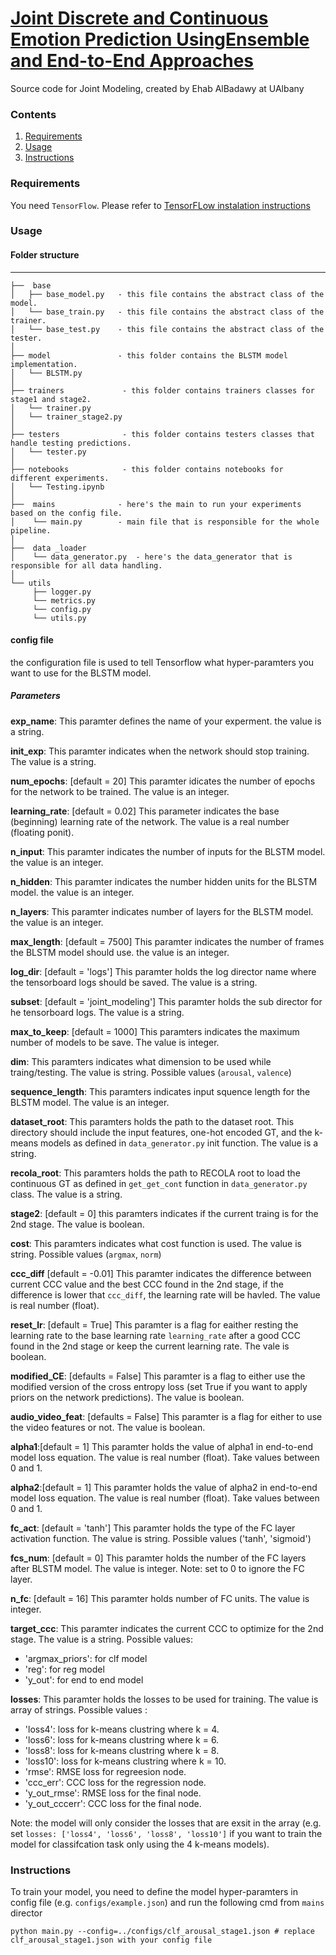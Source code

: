 # [Joint Discrete and Continuous Emotion Prediction UsingEnsemble and End-to-End Approaches](https://dl.acm.org/citation.cfm?id=3242972)

Source code for Joint Modeling, created by Ehab AlBadawy at UAlbany

### Contents
1. [Requirements](#requirements)
2. [Usage](#usage)
3. [Instructions](#instructions)

### Requirements

You need `TensorFlow`. Please refer to [TensorFLow instalation instructions](https://www.tensorflow.org/install/)

### Usage

#### Folder structure
--------------

```
├──  base
│   ├── base_model.py   - this file contains the abstract class of the model.
│   └── base_train.py   - this file contains the abstract class of the trainer.
│   └── base_test.py    - this file contains the abstract class of the tester.
│
├── model               - this folder contains the BLSTM model implementation.
│   └── BLSTM.py
│
├── trainers             - this folder contains trainers classes for stage1 and stage2.
│   └── trainer.py
│   └── trainer_stage2.py
│   
├── testers              - this folder contains testers classes that handle testing predictions.
│   └── tester.py
│   
├── notebooks            - this folder contains notebooks for different experiments.
│   └── Testing.ipynb
│   
├──  mains              - here's the main to run your experiments based on the config file.
│    └── main.py        - main file that is responsible for the whole pipeline.
│  
├──  data _loader  
│    └── data_generator.py  - here's the data_generator that is responsible for all data handling.
│ 
└── utils
     ├── logger.py
     └── metrics.py
     └── config.py
     └── utils.py

```

#### config file

the configuration file is used to tell Tensorflow what hyper-paramters you want to use for the BLSTM model.

##### Parameters


**exp_name**: This paramter defines the name of your experment. the value is a string.

**init_exp**: This paramter indicates when the network should stop training. The value is a string.

**num_epochs**: [default = 20] This paramter idicates the number of epochs for the network to be trained. The value is an integer.

**learning_rate**: [default = 0.02] This parameter indicates the base (beginning) learning rate of the network. The value is a real number (floating ponit).

**n_input**: This paramter indicates the number of inputs for the BLSTM model. the value is an integer.

**n_hidden**: This paramter indicates the number hidden units for the BLSTM model. the value is an integer.

**n_layers**: This paramter indicates number of layers for the BLSTM model. the value is an integer.

**max_length**: [default = 7500] This paramter indicates the number of frames the BLSTM model should use. the value is an integer.

**log_dir**: [default = 'logs'] This paramter holds the log director name where the tensorboard logs should be saved. The value is a string.

**subset**: [default = 'joint_modeling'] This paramter holds the sub director for he tensorboard logs. The value is a string.

**max_to_keep**: [default = 1000] This paramters indicates the maximum number of models to be save. The value is integer.

**dim**: This paramters indicates what dimension to be used while traing/testing. The value is string. Possible values (`arousal`, `valence`)

**sequence_length**: This paramters indicates input squence length for the BLSTM model. The value is an integer.

**dataset_root**: This paramters holds the path to the dataset root. This directory should include the input features, one-hot encoded GT, and the k-means models as defined in `data_generator.py` init function. The value is a string.

**recola_root**: This paramters holds the path to RECOLA root to load the continuous GT as defined in `get_get_cont` function in `data_generator.py` class. The value is a string.

**stage2**: [default = 0] this paramters indicates if the current traing is for the 2nd stage. The value is boolean.

**cost**: This paramters indicates what cost function is used. The value is string. Possible values (`argmax`, `norm`)

**ccc_diff** [default = -0.01] This paramter indicates the difference between current CCC value and the best CCC found in the 2nd stage, if the difference is lower that `ccc_diff`, the learning rate will be havled. The value is real number (float).

**reset_lr**: [default = True] This paramter is a flag for eaither resting the learning rate to the base learning rate `learning_rate` after a good CCC found in the 2nd stage or keep the current learning rate. The vale is boolean.

**modified_CE**: [defaults = False] This paramter is a flag to either use the modified version of the cross entropy loss (set True if you want to apply priors on the network predictions). The value is boolean.

**audio_video_feat**: [defaults = False] This paramter is a flag for either to use the video features or not. The value is boolean.

**alpha1**:[default = 1] This paramter holds the value of alpha1 in end-to-end model loss equation. The value is real number (float). Take values between 0 and 1.

**alpha2**:[default = 1] This paramter holds the value of alpha2 in end-to-end model loss equation. The value is real number (float). Take values between 0 and 1.

**fc_act**: [default = 'tanh'] This paramter holds the type of the FC layer activation function. The value is string. Possible values ('tanh', 'sigmoid')

**fcs_num**: [default = 0] This paramter holds the number of the FC layers after BLSTM model. The value is integer. Note: set to 0 to ignore the FC layer.

**n_fc**: [default = 16] This paramter holds number of FC units. The value is integer.

**target_ccc**: This paramter indicates the current CCC to optimize for the 2nd stage. The value is a string. Possible values:
- 'argmax_priors': for clf model
- 'reg': for reg model
- 'y_out': for end to end model

**losses**: This paramter holds the losses to be used for training. The value is array of strings. Possible values :
- 'loss4': loss for k-means clustring where k = 4.
- 'loss6': loss for k-means clustring where k = 6.
- 'loss8': loss for k-means clustring where k = 8.
- 'loss10': loss for k-means clustring where k = 10.
- 'rmse': RMSE loss for regreesion node.
- 'ccc_err': CCC loss for the regression node.
- 'y_out_rmse': RMSE loss for the final node.
- 'y_out_cccerr': CCC loss for the final node.

Note: the model will only consider the losses that are exsit in the array (e.g. set `losses: ['loss4', 'loss6', 'loss8', 'loss10']` if you want to train the model for classifcation task only using the 4 k-means models). 




### Instructions

To train your model, you need to define the model hyper-paramters in config file (e.g. `configs/example.json`) and run the following cmd from `mains` director

```
python main.py --config=../configs/clf_arousal_stage1.json # replace clf_arousal_stage1.json with your config file
```
